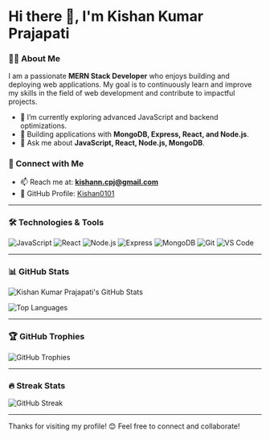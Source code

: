 # Hi there 👋, I'm Kishan Kumar Prajapati

### 🧑‍💻 About Me

I am a passionate **MERN Stack Developer** who enjoys building and deploying web applications. My goal is to continuously learn and improve my skills in the field of web development and contribute to impactful projects.

- 🌱 I’m currently exploring advanced JavaScript and backend optimizations.
- 🚀 Building applications with **MongoDB, Express, React, and Node.js**.
- 💬 Ask me about **JavaScript, React, Node.js, MongoDB**.

### 🔗 Connect with Me

- 📫 Reach me at: **kishann.cpj@gmail.com**
- 🐙 GitHub Profile: [Kishan0101](https://github.com/Kishan0101/)

---

### 🛠️ Technologies & Tools

![JavaScript](https://img.shields.io/badge/-JavaScript-F7DF1E?style=for-the-badge&logo=javascript&logoColor=black)
![React](https://img.shields.io/badge/-React-61DAFB?style=for-the-badge&logo=react&logoColor=black)
![Node.js](https://img.shields.io/badge/-Node.js-339933?style=for-the-badge&logo=node.js&logoColor=white)
![Express](https://img.shields.io/badge/-Express-000000?style=for-the-badge&logo=express&logoColor=white)
![MongoDB](https://img.shields.io/badge/-MongoDB-47A248?style=for-the-badge&logo=mongodb&logoColor=white)
![Git](https://img.shields.io/badge/-Git-F05032?style=for-the-badge&logo=git&logoColor=white)
![VS Code](https://img.shields.io/badge/-VS%20Code-007ACC?style=for-the-badge&logo=visual-studio-code&logoColor=white)

---

### 📊 GitHub Stats

![Kishan Kumar Prajapati's GitHub Stats](https://github-readme-stats.vercel.app/api?username=Kishan0101&show_icons=true&theme=tokyonight)

![Top Languages](https://github-readme-stats.vercel.app/api/top-langs/?username=Kishan0101&layout=compact&theme=tokyonight)

---

### 🏆 GitHub Trophies

![GitHub Trophies](https://github-profile-trophy.vercel.app/?username=Kishan0101&theme=tokyonight&column=3&margin-w=15&margin-h=15)

---

### 🔥 Streak Stats

![GitHub Streak](https://github-readme-streak-stats.herokuapp.com/?user=Kishan0101&theme=tokyonight)

---

Thanks for visiting my profile! 😊 Feel free to connect and collaborate!

